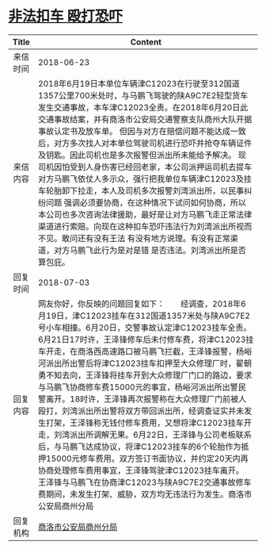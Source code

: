 # <a href="http://www.shangluo.gov.cn/zmhd/ldxxxx.jsp?urltype=leadermail.LeaderMailContentUrl&wbtreeid=1112&leadermailid=4782">非法扣车 殴打恐吓</a>
| Title |                                                                                                                                                                                                                                                       Content                                                                                                                                                                                                                                                        |
|:-----:|----------------------------------------------------------------------------------------------------------------------------------------------------------------------------------------------------------------------------------------------------------------------------------------------------------------------------------------------------------------------------------------------------------------------------------------------------------------------------------------------------------------------|
| 来信时间  | 2018-06-23                                                                                                                                                                                                                                                                                                                                                                                                                                                                                                           |
| 来信内容  | 2018年6月19日本单位车辆津C12023在行驶至312国道1357公里700米处时，与马鹏飞驾驶的陕A9C7E2轻型货车发生交通事故，本车津C12023全责。在2018年6月20日此交通事故结案，并有商洛市公安局交通警察支队商州大队开据事故认定书及放车单。 但因与对方在赔偿问题不能达成一致后，对方多次找人对本单位驾驶司机进行恐吓并抢夺车辆证件及钥匙。因此司机也是多次报警但派出所未能给予解决。 现司机因怕受到人身伤害已经回老家，本公司派押运司机去提车 对方马鹏飞依仗人多示众，强行把我单位车辆津C12023及挂车轮胎卸下拉走，本人及司机多次报警刘湾派出所，以民事纠纷问题 强调必须要协商，在这种情况下试问如何协商，所以本公司也多次咨询法律援助，最好是让对方马鹏飞走正常法律渠道进行索赔。向现在这种扣车恐吓违法行为刘湾派出所视而不见。敢问还有没有王法 有没有地方说理。有没有正常渠道，对方马鹏飞此行为是对是错 是否违法。刘湾派出所是否算包庇。                                                                              |
| 回复时间  | 2018-07-03                                                                                                                                                                                                                                                                                                                                                                                                                                                                                                           |
| 回复内容  | 网友你好，你反映的问题回复如下：　　经调查，2018年6月19日，津C12023挂车在312国道1357米处与陕A9C7E2号小车相撞。6月20日，交警事故认定津C12023挂车全责。6月21日17时许，王泽锋修车后未付修车费，将津C12023挂车开走，在商洛西高速路口被马鹏飞拦截，王泽锋报警，杨峪河派出所出警后将津C12023挂车扣押至大众修理厂时，翟朝勇不知去向，王泽锋将挂车开到大众修理厂门口的路边，要求与马鹏飞协商修车费15000元的事宜，杨峪河派出所出警民警离开。18时许，王泽锋再次报警称在大众修理厂门前被人殴打，刘湾派出所出警将双方带回派出所，经调查证实并未发生打架，王泽锋称无钱付修车费用，又想将津C12023挂车开走，刘湾派出所调解无果。6月22日，王泽锋与公司老板联系后，与马鹏飞达成协议，将津C12023挂车的6个轮胎作为抵押15000元修车费用。双方签订书面协议，并约定20天内再协商处理修车费用事宜，王泽锋驾驶津C12023挂车离开。    王泽锋与马鹏飞在协商津C12023与陕A9C7E2交通事故修车费期间，未发生打架、威胁，双方均无违法行为发生。商洛市公安局商州分局 |
| 回复机构  | <a href="../../categories/agencies/商洛市公安局商州分局.md">商洛市公安局商州分局</a>                                                                                                                                                                                                                                                                                                                                                                                                                                                       |